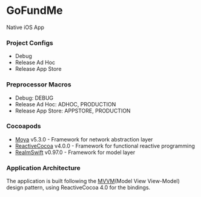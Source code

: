 # GoFundMe

Native iOS App  

### Project Configs
* Debug
* Release Ad Hoc
* Release App Store

### Preprocessor Macros
* Debug: DEBUG  
* Release Ad Hoc: ADHOC, PRODUCTION  
* Release App Store: APPSTORE, PRODUCTION  

### Cocoapods
* [Moya](https://github.com/Moya/Moya) v5.3.0 - Framework for network abstraction layer
* [ReactiveCocoa](https://github.com/ReactiveCocoa/ReactiveCocoa) v4.0.0 - Framework for functional reactive programming 
* [RealmSwift](https://realm.io/docs/swift/latest/) v0.97.0 - Framework for model layer

### Application Architecture
The application is built following the [MVVM](http://www.sprynthesis.com/2014/12/06/reactivecocoa-mvvm-introduction/)(Model View View-Model) design pattern, using ReactiveCocoa 4.0 for the bindings.
